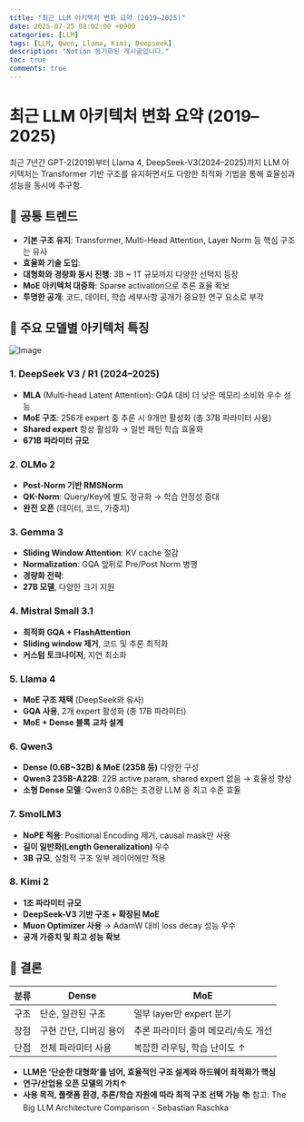 ```yaml
---
title: "최근 LLM 아키텍처 변화 요약 (2019–2025)"
date: 2025-07-25 08:02:00 +0900
categories: [LLM]
tags: [LLM, Qwen, Llama, Kimi, Deepseek]
description: "Notion 동기화된 게시글입니다."
toc: true
comments: true
---
```


# 최근 LLM 아키텍처 변화 요약 (2019–2025)

최근 7년간 GPT-2(2019)부터 Llama 4, DeepSeek-V3(2024–2025)까지 LLM 아키텍처는 Transformer 기반 구조를 유지하면서도 다양한 최적화 기법을 통해 효율성과 성능을 동시에 추구함.

## 🔑 공통 트렌드

- **기본 구조 유지**: Transformer, Multi-Head Attention, Layer Norm 등 핵심 구조는 유사
- **효율화 기술 도입**:
- **대형화와 경량화 동시 진행**: 3B ~ 1T 규모까지 다양한 선택지 등장
- **MoE 아키텍처 대중화**: Sparse activation으로 추론 효율 확보
- **투명한 공개**: 코드, 데이터, 학습 세부사항 공개가 중요한 연구 요소로 부각
## 📌 주요 모델별 아키텍처 특징

![Image](https://prod-files-secure.s3.us-west-2.amazonaws.com/e6db513d-ec54-40ff-aa74-2487b0bcfe15/ac24fdd3-febf-45c7-8e99-afb6446591d8/image.png?X-Amz-Algorithm=AWS4-HMAC-SHA256&X-Amz-Content-Sha256=UNSIGNED-PAYLOAD&X-Amz-Credential=ASIAZI2LB46625WX2WMN%2F20250726%2Fus-west-2%2Fs3%2Faws4_request&X-Amz-Date=20250726T131722Z&X-Amz-Expires=3600&X-Amz-Security-Token=IQoJb3JpZ2luX2VjEDQaCXVzLXdlc3QtMiJGMEQCIDnTSZvSr7jJwRjXf0%2F1yMaI3Aw4hIKMjtfy2BG9fIZ7AiAUWFdjf1k16IWW%2BGcmV8tvGmNKXuZWcuyxxK4ISAJDSyr%2FAwhdEAAaDDYzNzQyMzE4MzgwNSIMyg19eC0D1O0SczS%2FKtwDcBY8uHtKYD9O8zuWIYRdHC3Di86i09cphcrpYCjdiSzbkk7uVHUATX0TrchykdeC18c5uNC2ZsUQqKUHrM84x2o2W4YZ6G73NmHZObn6sHEe5HR9SKEK8yGSpF3IsMq7fmEcLlbzmvlB%2Ftg3d%2BZRNlne2Xt%2BUyQuvuDo23jMLIZenQRL0Fcf2sj5jpD4lWMWXSlMtM8%2BGbNkb0IxeBE9pRiS95tEfJISw2H5epvYVdx896agno47z8Dc%2B2gPaxv3XeB%2B%2BrWXFPGVr1ybkfvUuZrUwdU2UwY594XULCBRDJ2ikzUjKiLaFqYrqBhQynXbwNZGE4eLfabBAdVNdK2SkMaBYT2oXJLFE%2BoWTV6BSoMawlTz62x0Vw7zJ%2ByrH6j3fLSPVcvd4h1zzsl5b037ZhNAx8PNs2L%2Bdr3MJHkqfyl97mfZX8hz%2BWKgxvpc2IucM42Vkkiz0bL2LkpaoeWU%2Bdu3UxEKZz6PQ7RWbJQASc9GPi5FtmrLK04qlJ%2BHX6eXOiOu4LjkTMc3bj%2FMmkn2DCgFCjJ%2BHGNeVp3nbrjyj2kNw63Xa33JHn%2Bg0neuULp2vCTigh3BxR%2BMRcMRTjdn8utTyjSiOIDzE425izlJ2t61GZbbRVre7zd86LMwl%2FqSxAY6pgFG6uLV%2B%2FnIs%2F6XfJe1MHMpLTHk%2F4a6uK%2BIghQcQPpYu4hbcSThlpYXbLsMNrd7ogFufa4HFvEfeIc41zoV37EhEWh9jhsfp86K%2B8JNgbs5eNdjkTSD%2FJGqg17PUuNf3qDZCFoBsk43Ufvc37Nn1jiCYGnEEub58Xtf8EZf7%2FAqdXPSUGyCN1qNI%2FsqqTyZ5t8E5miaLATwam8EminCN46frrga7WwT&X-Amz-Signature=c0f9a2311379c5affcbf731c466682e65d6229657ebcbc4b8564fc66440f077a&X-Amz-SignedHeaders=host&x-amz-checksum-mode=ENABLED&x-id=GetObject)

### 1. DeepSeek V3 / R1 (2024–2025)

- **MLA** (Multi-head Latent Attention): GQA 대비 더 낮은 메모리 소비와 우수 성능
- **MoE 구조**: 256개 expert 중 추론 시 9개만 활성화 (총 37B 파라미터 사용)
- **Shared expert** 항상 활성화 → 일반 패턴 학습 효율화
- **671B 파라미터 규모**
### 2. OLMo 2

- **Post-Norm 기반 RMSNorm**
- **QK-Norm**: Query/Key에 별도 정규화 → 학습 안정성 증대
- **완전 오픈** (데이터, 코드, 가중치)
### 3. Gemma 3

- **Sliding Window Attention**: KV cache 절감
- **Normalization**: GQA 앞뒤로 Pre/Post Norm 병행
- **경량화 전략**:
- **27B 모델**, 다양한 크기 지원
### 4. Mistral Small 3.1

- **최적화 GQA + FlashAttention**
- **Sliding window 제거**, 코드 및 추론 최적화
- **커스텀 토크나이저**, 지연 최소화
### 5. Llama 4

- **MoE 구조 채택** (DeepSeek와 유사)
- **GQA 사용**, 2개 expert 활성화 (총 17B 파라미터)
- **MoE + Dense 블록 교차 설계**
### 6. Qwen3

- **Dense (0.6B~32B) & MoE (235B 등)** 다양한 구성
- **Qwen3 235B-A22B**: 22B active param, shared expert 없음 → 효율성 향상
- **소형 Dense 모델**: Qwen3 0.6B는 초경량 LLM 중 최고 수준 효율
### 7. SmolLM3

- **NoPE 적용**: Positional Encoding 제거, causal mask만 사용
- **길이 일반화(Length Generalization)** 우수
- **3B 규모**, 실험적 구조 일부 레이어에만 적용
### 8. Kimi 2

- **1조 파라미터 규모**
- **DeepSeek-V3 기반 구조 + 확장된 MoE**
- **Muon Optimizer 사용** → AdamW 대비 loss decay 성능 우수
- **공개 가중치 및 최고 성능 확보**
## 🧩 결론

| 분류 | Dense | MoE |
| --- | --- | --- |
| 구조 | 단순, 일관된 구조 | 일부 layer만 expert 분기 |
| 장점 | 구현 간단, 디버깅 용이 | 추론 파라미터 줄여 메모리/속도 개선 |
| 단점 | 전체 파라미터 사용 | 복잡한 라우팅, 학습 난이도 ↑ |

- **LLM은 ‘단순한 대형화’를 넘어, 효율적인 구조 설계와 하드웨어 최적화가 핵심**
- **연구/산업용 오픈 모델의 가치↑**
- **사용 목적, 플랫폼 환경, 추론/학습 자원에 따라 최적 구조 선택 가능**
📚 참고: The Big LLM Architecture Comparison - Sebastian Raschka



